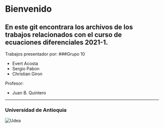 # Bienvenido
En este git encontrara los archivos de los trabajos relacionados
con el curso de ecuaciones diferenciales 2021-1.<br>
-----------------------
Trabajos presentador por:
###Grupo 10
- Evert Acosta
- Sergio Pabon
- Christian Giron

Profesor:
- Juan B. Quintero
---------------
### Universidad de Antioquia
![Udea](https://upload.wikimedia.org/wikipedia/commons/thumb/f/fb/Escudo-UdeA.svg/1200px-Escudo-UdeA.svg.png)